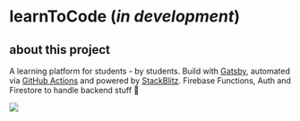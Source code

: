 # learnToCode (<i>in development</i>)

## about this project

A learning platform for students - by students. Build with [Gatsby](https://www.gatsbyjs.org/), automated via [GitHub Actions](https://github.com/features/actions) and powered by [StackBlitz](https://stackblitz.com/). Firebase Functions, Auth and Firestore to handle backend stuff :rocket:

![](./example.png)

